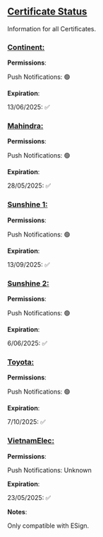 ## [Certificate Status](accent://)

Information for all Certificates.

### [Continent:](accent://)

**Permissions**:

Push Notifications: 🟢

**Expiration**: 

13/06/2025: ✅

### [Mahindra:](accent://)

**Permissions**:

Push Notifications: 🟢

**Expiration**: 

28/05/2025: ✅

### [Sunshine 1:](accent://)

**Permissions**:

Push Notifications: 🟢

**Expiration**: 

13/09/2025: ✅

### [Sunshine 2:](accent://)

**Permissions**:

Push Notifications: 🟢

**Expiration**: 

6/06/2025: ✅

### [Toyota:](accent://)

**Permissions**:

Push Notifications: 🟢

**Expiration**: 

7/10/2025: ✅

### [VietnamElec:](accent://)

**Permissions**:

Push Notifications: Unknown

**Expiration**: 

23/05/2025: ✅

**Notes**:

Only compatible with ESign.
